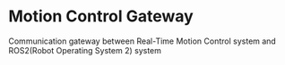 # Motion Control Gateway

Communication gateway between Real-Time Motion Control system and ROS2(Robot Operating System 2) system
